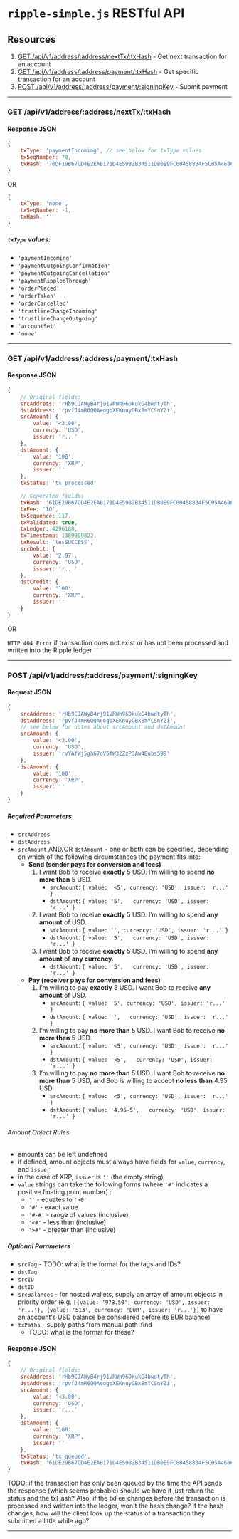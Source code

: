 # `ripple-simple.js` RESTful API

## Resources

1. [GET /api/v1/address/:address/nextTx/:txHash](API.md#get-apiv1addressaddressnexttxtxhash) - Get next transaction for an account
2. [GET /api/v1/address/:address/payment/:txHash](API.md#get-apiv1addressaddresspaymenttxhash) - Get specific transaction for an account
3. [POST /api/v1/address/:address/payment/:signingKey](API.md#post-apiv1addressaddresspaymentsigningkey) - Submit payment

-----------

### GET /api/v1/address/:address/nextTx/:txHash

#### Response JSON

```js
{
	txType: 'paymentIncoming', // see below for txType values
	txSeqNumber: 70,
	txHash: '70DF19B67CD4E2EAB171D4E5982B34511DB0E9FC00458834F5C05A4686597F4E'
}
```
OR
```js
{
	txType: 'none',
	txSeqNumber: -1,
	txHash: ''
}
```

##### `txType` values:
+ `'paymentIncoming'`
+ `'paymentOutgoingConfirmation'`
+ `'paymentOutgoingCancellation'`
+ `'paymentRippledThrough'`
+ `'orderPlaced'`
+ `'orderTaken'`
+ `'orderCancelled'`
+ `'trustlineChangeIncoming'`
+ `'trustlineChangeOutgoing'`
+ `'accountSet'`
+ `'none'`


-----------

### GET /api/v1/address/:address/payment/:txHash

#### Response JSON

```js
{
	// Original fields:
	srcAddress: 'rHb9CJAWyB4rj91VRWn96DkukG4bwdtyTh',
	dstAddress: 'rpvfJ4mR6QQAeogpXEKnuyGBx8mYCSnYZi',
	srcAmount: {
		value: '<3.00',
		currency: 'USD',
		issuer: 'r...'
	},
	dstAmount: {
		value: '100',
		currency: 'XRP',
		issuer: ''
	},
	txStatus: 'tx_processed'

	// Generated fields:
	txHash: '61DE29B67CD4E2EAB171D4E5982B34511DB0E9FC00458834F5C05A4686597F4E',
	txFee: '10',
	txSequence: 117,
	txValidated: true,
	txLedger: 4296180,
	txTimestamp: 1389099822,
	txResult: 'tesSUCCESS',
	srcDebit: {
		value: '2.97',
		currency: 'USD',
		issuer: 'r...'
	},
	dstCredit: {
		value: '100',
		currency: 'XRP',
		issuer: ''
	}
}
```
OR

`HTTP 404 Error` if transaction does not exist or has not been processed and written into the Ripple ledger


-----------

### POST /api/v1/address/:address/payment/:signingKey

#### Request JSON

```js
{
	srcAddress: 'rHb9CJAWyB4rj91VRWn96DkukG4bwdtyTh',
	dstAddress: 'rpvfJ4mR6QQAeogpXEKnuyGBx8mYCSnYZi',
	// see below for notes about srcAmount and dstAmount
	srcAmount: {
		value: '<3.00',
		currency: 'USD',
		issuer: 'rvYAfWj5gh67oV6fW32ZzP3Aw4Eubs59B'
	},
	dstAmount: {
		value: '100',
		currency: 'XRP',
		issuer: ''
	}
}
```

##### Required Parameters
+ `srcAddress`
+ `dstAddress`
+ `srcAmount` AND/OR `dstAmount` - one or both can be specified, depending on which of the following circumstances the payment fits into:
	* __Send (sender pays for conversion and fees)__
		1. I want Bob to receive __exactly__ 5 USD. I’m willing to spend __no more than__ 5 USD.
			+ `srcAmount`: `{ value: '<5', currency: 'USD', issuer: 'r...' }`
			+ `dstAmount`: `{ value: '5',   currency: 'USD', issuer: 'r...' }`
		2. I want Bob to receive __exactly__ 5 USD. I’m willing to spend __any amount__ of USD.
			+ `srcAmount`: `{ value: '', currency: 'USD', issuer: 'r...' }`
			+ `dstAmount`: `{ value: '5',   currency: 'USD', issuer: 'r...' }`
		3. I want Bob to receive __exactly__ 5 USD. I’m willing to spend __any amount__ of __any currency__.
			+ `dstAmount`: `{ value: '5',   currency: 'USD', issuer: 'r...' }`
	* __Pay (receiver pays for conversion and fees)__
		1. I’m willing to pay __exactly__ 5 USD. I want Bob to receive __any amount__ of USD.
			+ `srcAmount`: `{ value: '5', currency: 'USD', issuer: 'r...' }`
			+ `dstAmount`: `{ value: '',   currency: 'USD', issuer: 'r...' }`
		2. I’m willing to pay __no more than__ 5 USD. I want Bob to receive __no more than__ 5 USD.
			+ `srcAmount`: `{ value: '<5', currency: 'USD', issuer: 'r...' }`
			+ `dstAmount`: `{ value: '<5',   currency: 'USD', issuer: 'r...' }`
		3. I’m willing to pay __no more than__ 5 USD. I want Bob to receive __no more than__ 5 USD, and Bob is willing to accept __no less than__ 4.95 USD
			+ `srcAmount`: `{ value: '<5', currency: 'USD', issuer: 'r...' }`
			+ `dstAmount`: `{ value: '4.95-5',   currency: 'USD', issuer: 'r...' }`

###### Amount Object Rules
+ amounts can be left undefined
+ if defined, amount objects must always have fields for `value`, `currency`, and `issuer`
+ in the case of XRP, `issuer` is `''` (the empty string)
+ `value` strings can take the following forms (where `'#'` indicates a positive floating point number) :
	* `''` - equates to `'>0'`
	* `'#'` - exact value
	* `'#-#'` - range of values (inclusive)
	* `'<#'` - less than (inclusive)
	* `'>#'` - greater than (inclusive)

##### Optional Parameters
+ `srcTag` - TODO: what is the format for the tags and IDs?
+ `dstTag`
+ `srcID`
+ `dstID`
+ `srcBalances` - for hosted wallets, supply an array of amount objects in priority order (e.g. `[{value: '978.50', currency: 'USD', issuer: 'r...'}, {value: '513', currency: 'EUR', issuer: 'r...'}]` to have an account's USD balance be considered before its EUR balance)
+ `txPaths` - supply paths from manual path-find
	* TODO: what is the format for these?



#### Response JSON

```js
{
	// Original fields:
	srcAddress: 'rHb9CJAWyB4rj91VRWn96DkukG4bwdtyTh',
	dstAddress: 'rpvfJ4mR6QQAeogpXEKnuyGBx8mYCSnYZi',
	srcAmount: {
		value: '<3.00',
		currency: 'USD',
		issuer: 'r...'
	},
	dstAmount: {
		value: '100',
		currency: 'XRP',
		issuer: ''
	},
	txStatus: 'tx_queued',
	txHash: '61DE29B67CD4E2EAB171D4E5982B34511DB0E9FC00458834F5C05A4686597F4E'
}
```

TODO: if the transaction has only been queued by the time the API sends the response (which seems probable) should we have it just return the status and the txHash? Also, if the txFee changes before the transaction is processed and written into the ledger, won't the hash change? If the hash changes, how will the client look up the status of a transaction they submitted a little while ago?

-----------
